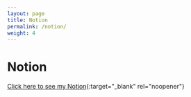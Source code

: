 ```yaml
---
layout: page
title: Notion
permalink: /notion/
weight: 4
---
```


# Notion
[Click here to see my Notion](https://cybery.notion.site/cybery/CyberY-Journey-34d88141b2c146f5a0556daef9d026c8){:target="_blank" rel="noopener"}